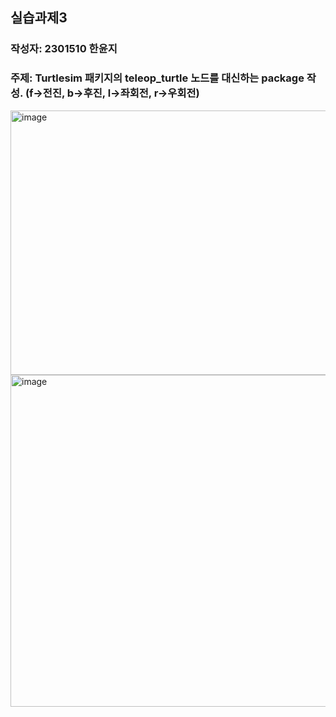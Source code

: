 ## 실습과제3
### 작성자: 2301510 한윤지
### 주제: Turtlesim 패키지의 teleop_turtle 노드를 대신하는 package 작성. (f->전진, b->후진, l->좌회전, r->우회전)
<img width="1096" height="423" alt="image" src="https://github.com/user-attachments/assets/60a0337b-dd77-46c7-94c4-73795627674e" />
<img width="511" height="531" alt="image" src="https://github.com/user-attachments/assets/b1a021c1-c76f-410a-8b18-a6592cdce18f" />

